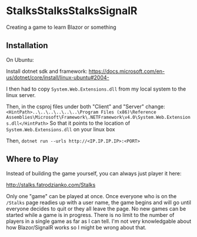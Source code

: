# StalksStalksStalksSignalR
 Creating a game to learn Blazor or something

## Installation
On Ubuntu:

Install dotnet sdk and framework: https://docs.microsoft.com/en-us/dotnet/core/install/linux-ubuntu#2004-

I then had to copy `System.Web.Extensions.dll` from my local system to the linux server.

Then, in the csproj files under both "Client" and "Server" change:
```<HintPath>..\..\..\..\..\..\Program Files (x86)\Reference Assemblies\Microsoft\Framework\.NETFramework\v4.0\System.Web.Extensions.dll</HintPath>```
So that it points to the location of `System.Web.Extensions.dll` on your linux box

Then, `dotnet run --urls http://<IP.IP.IP.IP>:<PORT>`

## Where to Play
Instead of building the game yourself, you can always just player it here:

http://stalks.fatrodzianko.com/Stalks

Only one "game" can be played at once. Once everyone who is on the `/Stalks` page readies up with a user name, the game begins and will go until everyone decides to quit or they all leave the page. No new games can be started while a game is in progress. There is no limit to the number of players in a single game as far as I can tell. I'm not very knowledgable about how Blazor/SignalR works so I might be wrong about that.
